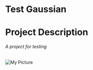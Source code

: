 # Test Gaussian
# Project Description
###### A project for testing
![My Picture](https://media.licdn.com/dms/image/v2/D4D03AQFZ0_6ToNwcyQ/profile-displayphoto-shrink_400_400/profile-displayphoto-shrink_400_400/0/1666456515024?e=1757548800&v=beta&t=hiYBQKviL8SppEwqqxFisuecP9FJV_NIOMKA_aBlCic)
